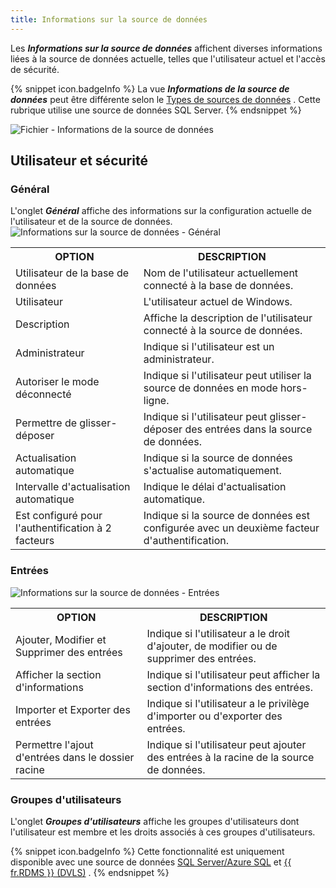 ```yaml
---
title: Informations sur la source de données
---
```

Les ***Informations sur la source de données*** affichent diverses informations liées à la source de données actuelle, telles que l'utilisateur actuel et l'accès de sécurité.  

{% snippet icon.badgeInfo %} 
La vue ***Informations de la source de données*** peut être différente selon le [Types de sources de données](/fr/rdm/windows/data-sources/data-sources-types/) . Cette rubrique utilise une source de données SQL Server. 
{% endsnippet %}
 
![Fichier - Informations de la source de données](https://webdevolutions.azureedge.net/docs/fr/rdm/windows/clip3567.png) 

## Utilisateur et sécurité 

### Général 

L'onglet ***Général*** affiche des informations sur la configuration actuelle de l'utilisateur et de la source de données. 
![Informations sur la source de données - Général](https://webdevolutions.azureedge.net/docs/fr/rdm/windows/clip10881.png) 

<table>
	<tr>
		<th>
OPTION 
		</th>
		<th>
DESCRIPTION 
		</th>
	</tr>
	<tr>
		<td>
Utilisateur de la base de données 
		</td>
		<td>
Nom de l'utilisateur actuellement connecté à la base de données. 
		</td>
	</tr>
	<tr>
		<td>
Utilisateur 
		</td>
		<td>
L'utilisateur actuel de Windows. 
		</td>
	</tr>
	<tr>
		<td>
Description 
		</td>
		<td>
Affiche la description de l'utilisateur connecté à la source de données. 
		</td>
	</tr>
	<tr>
		<td>
Administrateur 
		</td>
		<td>
Indique si l'utilisateur est un administrateur. 
		</td>
	</tr>
	<tr>
		<td>
Autoriser le mode déconnecté 
		</td>
		<td>
Indique si l'utilisateur peut utiliser la source de données en mode hors-ligne. 
		</td>
	</tr>
	<tr>
		<td>
Permettre de glisser-déposer 
		</td>
		<td>
Indique si l'utilisateur peut glisser-déposer des entrées dans la source de données. 
		</td>
	</tr>
	<tr>
		<td>
Actualisation automatique 
		</td>
		<td>
Indique si la source de données s'actualise automatiquement. 
		</td>
	</tr>
	<tr>
		<td>
Intervalle d'actualisation automatique 
		</td>
		<td>
Indique le délai d'actualisation automatique. 
		</td>
	</tr>
	<tr>
		<td>
Est configuré pour l'authentification à 2 facteurs 
		</td>
		<td>
Indique si la source de données est configurée avec un deuxième facteur d'authentification. 
		</td>
	</tr>
</table>

### Entrées 

![Informations sur la source de données - Entrées](https://webdevolutions.azureedge.net/docs/fr/rdm/windows/clip10065.png) 

<table>
	<tr>
		<th>
OPTION 
		</th>
		<th>
DESCRIPTION 
		</th>
	</tr>
	<tr>
		<td>
Ajouter, Modifier et Supprimer des entrées 
		</td>
		<td>
Indique si l'utilisateur a le droit d'ajouter, de modifier ou de supprimer des entrées. 
		</td>
	</tr>
	<tr>
		<td>
Afficher la section d'informations 
		</td>
		<td>
Indique si l'utilisateur peut afficher la section d'informations des entrées. 
		</td>
	</tr>
	<tr>
		<td>
Importer et Exporter des entrées 
		</td>
		<td>
Indique si l'utilisateur a le privilège d'importer ou d'exporter des entrées. 
		</td>
	</tr>
	<tr>
		<td>
Permettre l'ajout d'entrées dans le dossier racine 
		</td>
		<td>
Indique si l'utilisateur peut ajouter des entrées à la racine de la source de données. 
		</td>
	</tr>
</table>

### Groupes d'utilisateurs 

L'onglet ***Groupes d'utilisateurs*** affiche les groupes d'utilisateurs dont l'utilisateur est membre et les droits associés à ces groupes d'utilisateurs. 

{% snippet icon.badgeInfo %} 
Cette fonctionnalité est uniquement disponible avec une source de données [SQL Server/Azure SQL](/fr/rdm/windows/data-sources/data-sources-types/advanced-data-sources/microsoft-sql-server/) et [{{ fr.RDMS }} (DVLS)](/fr/rdm/windows/data-sources/data-sources-types/advanced-data-sources/server/) . 
{% endsnippet %}
 

